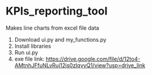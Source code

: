 # KPIs_reporting_tool
Makes line charts from excel file data

1) Download ui.py and my_functions.py
2) Install libraries
3) Run ui.py
4) exe file link: https://drive.google.com/file/d/12to4-AMtnhJFfuNLvRuj12js0zIqvyQ1/view?usp=drive_link

